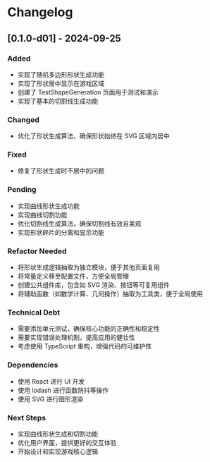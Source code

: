    # Changelog

   ## [0.1.0-d01] - 2024-09-25
   ### Added
   - 实现了随机多边形形状生成功能
   - 实现了形状居中显示在游戏区域
   - 创建了 TestShapeGeneration 页面用于测试和演示
   - 实现了基本的切割线生成功能

   ### Changed
   - 优化了形状生成算法，确保形状始终在 SVG 区域内居中

   ### Fixed
   - 修复了形状生成时不居中的问题

   ### Pending
   - 实现曲线形状生成功能
   - 实现曲线切割功能
   - 优化切割线生成算法，确保切割线有效且美观
   - 实现形状碎片的分离和显示功能

   ### Refactor Needed
   - 将形状生成逻辑抽取为独立模块，便于其他页面复用
   - 将常量定义移至配置文件，方便全局管理
   - 创建公共组件库，包含如 SVG 渲染、按钮等可复用组件
   - 将辅助函数（如数学计算、几何操作）抽取为工具类，便于全局使用

   ### Technical Debt
   - 需要添加单元测试，确保核心功能的正确性和稳定性
   - 需要实现错误处理机制，提高应用的健壮性
   - 考虑使用 TypeScript 重构，增强代码的可维护性

   ### Dependencies
   - 使用 React 进行 UI 开发
   - 使用 lodash 进行函数防抖等操作
   - 使用 SVG 进行图形渲染

   ### Next Steps
   - 实现曲线形状生成和切割功能
   - 优化用户界面，提供更好的交互体验
   - 开始设计和实现游戏核心逻辑